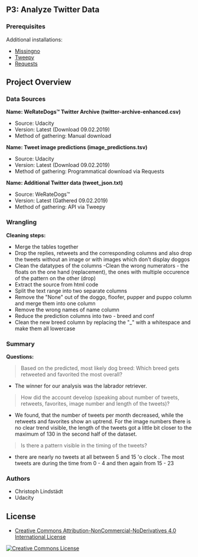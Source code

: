 
## P3: Analyze Twitter Data

### Prerequisites

Additional installations: 

* [Missingno](https://github.com/ResidentMario/missingno)
* [Tweepy](http://www.tweepy.org/)
* [Requests](http://docs.python-requests.org/en/master/)

## Project Overview

### Data Sources

**Name: WeRateDogs™ Twitter Archive (twitter-archive-enhanced.csv)**

- Source: Udacity
- Version: Latest (Download 09.02.2019)
- Method of gathering: Manual download

**Name: Tweet image predictions (image_predictions.tsv)**

- Source: Udacity
- Version: Latest (Download 09.02.2019)
- Method of gathering: Programmatical download via Requests

**Name: Additional Twitter data (tweet_json.txt)**

- Source: WeRateDogs™
- Version: Latest (Gathered 09.02.2019)
- Method of gathering: API via Tweepy

### Wrangling

**Cleaning steps:**

- Merge the tables together
- Drop the replies, retweets and the corresponding columns and also drop the tweets without an image or with images which don't display doggos
- Clean the datatypes of the columns
-Clean the wrong numerators - the floats on the one hand (replacement), the ones with multiple occurence of the pattern on the other (drop)
- Extract the source from html code
- Split the text range into two separate columns
- Remove the "None" out of the doggo, floofer, pupper and puppo column and merge them into one column
- Remove the wrong names of name column
- Reduce the prediction columns into two - breed and conf
- Clean the new breed column by replacing the "_" with a whitespace and make them all lowercase

### Summary

**Questions:**

> Based on the predicted, most likely dog breed: Which breed gets retweeted and favorited the most overall?
- The winner for our analysis was the labrador retriever.
> How did the account develop (speaking about number of tweets, retweets, favorites, image number and length of the tweets)?
- We found, that the number of tweets per month decreased, while the retweets and favorites show an uptrend. For the image numbers there is no clear trend visible, the length of the tweets got a little bit closer to the maximum of 130 in the second half of the dataset.
> Is there a pattern visible in the timing of the tweets?
- there are nearly no tweets at all between 5 and 15 'o clock . The most tweets are during the time from 0 - 4 and then again from 15 - 23

### Authors

* Christoph Lindstädt
* Udacity

## License

* <a rel="license" href="https://creativecommons.org/licenses/by-nc-nd/4.0/"> Creative Commons Attribution-NonCommercial-NoDerivatives 4.0 International License</a>

<a rel="license" href="https://creativecommons.org/licenses/by-nc-nd/4.0/">
	<img alt="Creative Commons License" style="border-width:0" src="https://i.creativecommons.org/l/by-nc-nd/4.0/88x31.png" />
</a>

